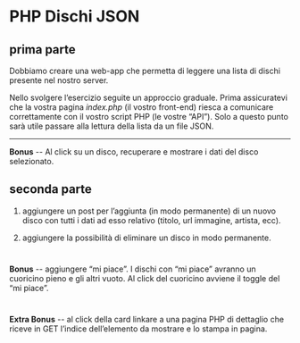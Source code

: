 # PHP Dischi JSON
## prima parte
Dobbiamo creare una web-app che permetta di leggere una lista di dischi presente nel nostro server.

Nello svolgere l’esercizio seguite un approccio graduale.
Prima assicuratevi che la vostra pagina *index.php* (il vostro front-end) riesca a comunicare correttamente con il vostro script PHP (le vostre “API”).
Solo a questo punto sarà utile passare alla lettura della lista da un file JSON.
****

**Bonus**
-- Al click su un disco, recuperare e mostrare i dati del disco selezionato.


## seconda parte
1. aggiungere un post per l’aggiunta (in modo permanente) di un nuovo disco con tutti i dati ad esso relativo (titolo, url immagine, artista, ecc).

2. aggiungere la possibilità di eliminare un disco in modo permanente.

#
**Bonus**
-- aggiungere “mi piace”. I dischi con “mi piace” avranno un cuoricino pieno e gli altri vuoto. Al click del cuoricino avviene il toggle del “mi piace”.
#
**Extra Bonus**
-- al click della card linkare a una pagina PHP di dettaglio che riceve in GET l’indice dell’elemento da mostrare e lo stampa in pagina.